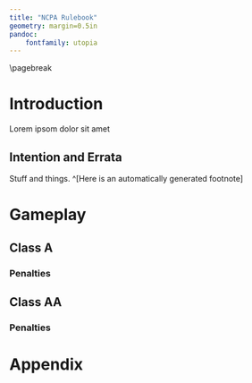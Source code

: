 ```yaml
---
title: "NCPA Rulebook"
geometry: margin=0.5in
pandoc:
    fontfamily: utopia
---
```


\pagebreak

# Introduction
Lorem ipsom dolor sit amet

## Intention and Errata
Stuff and things. ^[Here is an automatically generated footnote]

# Gameplay

## Class A

### Penalties

## Class AA

### Penalties

# Appendix
